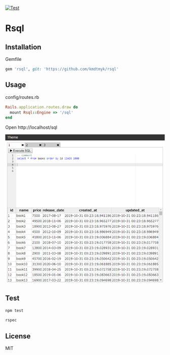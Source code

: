 [![Test](https://github.com/kmdtmyk/rsql/workflows/Test/badge.svg)](https://github.com/kmdtmyk/rsql/actions)

# Rsql

## Installation

Gemfile

```ruby
gem 'rsql', git: 'https://github.com/kmdtmyk/rsql'
```

## Usage

config/routes.rb

```ruby
Rails.application.routes.draw do
  mount Rsql::Engine => '/sql'
end
```

Open http://localhost/sql

![screenshot](screenshot.png)

## Test

```bash
npm test
```

```bash
rspec
```

## License

MIT
